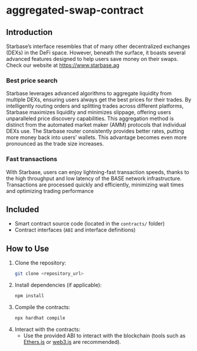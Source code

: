# aggregated-swap-contract

## Introduction
Starbase’s interface resembles that of many other decentralized exchanges (DEXs) in the DeFi space. However, beneath the surface, it boasts several advanced features designed to help users save money on their swaps. Check our website at https://www.starbase.ag

### Best price search
Starbase leverages advanced algorithms to aggregate liquidity from multiple DEXs, ensuring users always get the best prices for their trades. By intelligently routing orders and splitting trades across different platforms, Starbase maximizes liquidity and minimizes slippage, offering users unparalleled price discovery capabilities. This aggregation method is distinct from the automated market maker (AMM) protocols that individual DEXs use. The Starbase router consistently provides better rates, putting more money back into users’ wallets. This advantage becomes even more pronounced as the trade size increases. 

### Fast transactions
With Starbase, users can enjoy lightning-fast transaction speeds, thanks to the high throughput and low latency of the BASE network infrastructure. Transactions are processed quickly and efficiently, minimizing wait times and optimizing trading performance

## Included
- Smart contract source code (located in the `contracts/` folder)
- Contract interfaces (`ABI` and interface definitions)

## How to Use
1. Clone the repository:
   ```bash
   git clone <repository_url>
   ```
2. Install dependencies (if applicable):
   ```bash
   npm install
   ```
3. Compile the contracts:
   ```bash
   npx hardhat compile
   ```
4. Interact with the contracts:
   - Use the provided ABI to interact with the blockchain (tools such as [Ethers.js](https://docs.ethers.io/) or [web3.js](https://web3js.readthedocs.io/) are recommended).


